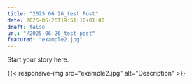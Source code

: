 ```yaml
---
title: "2025 06 26_test Post"
date: 2025-06-26T19:51:10+01:00
draft: false
url: "/2025-06-26_test-post"
featured: "example2.jpg"
---
```


Start your story here.

{{< responsive-img src="example2.jpg" alt="Description" >}}
